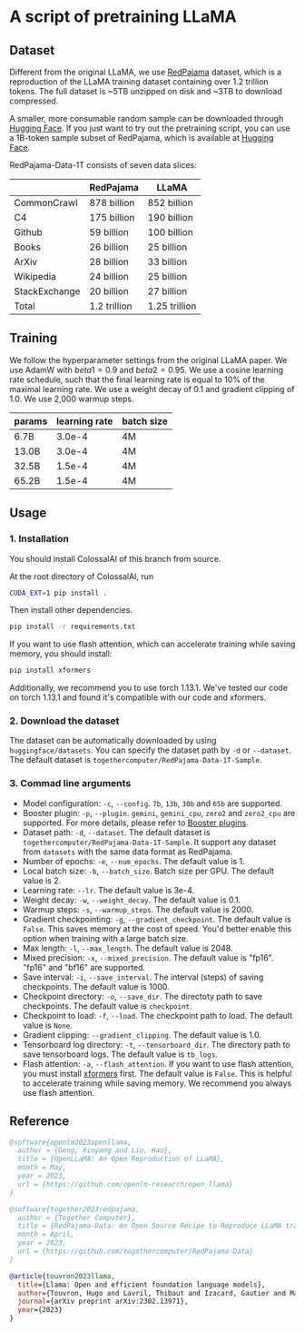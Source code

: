 # A script of pretraining LLaMA

## Dataset

Different from the original LLaMA, we use [RedPajama](https://www.together.xyz/blog/redpajama) dataset, which is a reproduction of the LLaMA training dataset containing over 1.2 trillion tokens. The full dataset is ~5TB unzipped on disk and ~3TB to download compressed.

A smaller, more consumable random sample can be downloaded through [Hugging Face](https://huggingface.co/datasets/togethercomputer/RedPajama-Data-1T). If you just want to try out the pretraining script, you can use a 1B-token sample subset of RedPajama, which is available at [Hugging Face](https://huggingface.co/datasets/togethercomputer/RedPajama-Data-1T-Sample).

RedPajama-Data-1T consists of seven data slices:

|               | RedPajama    | LLaMA         |
|---------------|--------------|---------------|
| CommonCrawl   | 878 billion  | 852 billion   |
| C4            | 175 billion  | 190 billion   |
| Github        | 59 billion   | 100 billion   |
| Books         | 26 billion   | 25 billion    |
| ArXiv         | 28 billion   | 33 billion    |
| Wikipedia     | 24 billion   | 25 billion    |
| StackExchange | 20 billion   | 27 billion    |
| Total         | 1.2 trillion | 1.25 trillion |

## Training

We follow the hyperparameter settings from the original LLaMA paper. We use AdamW with $beta1=0.9$ and $beta2=0.95$. We use a cosine learning rate schedule, such that the final learning rate is equal to 10% of the maximal learning rate. We use a weight decay of 0.1 and gradient clipping of 1.0. We use 2,000 warmup steps.

| params | learning rate | batch size |
|--------|---------------|------------|
| 6.7B   | 3.0e-4        | 4M         |
| 13.0B  | 3.0e-4        | 4M         |
| 32.5B  | 1.5e-4        | 4M         |
| 65.2B  | 1.5e-4        | 4M         |

## Usage

### 1. Installation

You should install ColossalAI of this branch from source.

At the root directory of ColossalAI, run

```bash
CUDA_EXT=1 pip install .
```

Then install other dependencies.

```bash
pip install -r requirements.txt
```

If you want to use flash attention, which can accelerate training while saving memory, you should install:
```bash
pip install xformers
```

Additionally, we recommend you to use torch 1.13.1. We've tested our code on torch 1.13.1 and found it's compatible with our code and xformers.

### 2. Download the dataset

The dataset can be automatically downloaded by using `huggingface/datasets`. You can specify the dataset path by `-d` or `--dataset`. The default dataset is `togethercomputer/RedPajama-Data-1T-Sample`.

### 3. Commad line arguments

- Model configuration: `-c`, `--config`. `7b`, `13b`, `30b` and `65b` are supported.
- Booster plugin: `-p`, `--plugin`. `gemini`, `gemini_cpu`, `zero2` and `zero2_cpu` are supported. For more details, please refer to [Booster plugins](https://colossalai.org/docs/basics/booster_plugins).
- Dataset path: `-d`, `--dataset`. The default dataset is `togethercomputer/RedPajama-Data-1T-Sample`. It support any dataset from `datasets` with the same data format as RedPajama.
- Number of epochs: `-e`, `--num_epochs`. The default value is 1.
- Local batch size: `-b`, `--batch_size`. Batch size per GPU. The default value is 2.
- Learning rate: `--lr`. The default value is 3e-4.
- Weight decay: `-w`, `--weight_decay`. The default value is 0.1.
- Warmup steps: `-s`, `--warmup_steps`. The default value is 2000.
- Gradient checkpointing: `-g`, `--gradient_checkpoint`. The default value is `False`. This saves memory at the cost of speed. You'd better enable this option when training with a large batch size.
- Max length: `-l`, `--max_length`. The default value is 2048.
- Mixed precision: `-x`, `--mixed_precision`. The default value is "fp16". "fp16" and "bf16" are supported.
- Save interval: `-i`, `--save_interval`. The interval (steps) of saving checkpoints. The default value is 1000.
- Checkpoint directory: `-o`, `--save_dir`. The directoty path to save checkpoints. The default value is `checkpoint`.
- Checkpoint to load: `-f`, `--load`. The checkpoint path to load. The default value is `None`.
- Gradient clipping: `--gradient_clipping`. The default value is 1.0.
- Tensorboard log directory: `-t`, `--tensorboard_dir`. The directory path to save tensorboard logs. The default value is `tb_logs`.
- Flash attention: `-a`, `--flash_attention`. If you want to use flash attention, you must install [xformers](https://github.com/facebookresearch/xformers) first. The default value is `False`. This is helpful to accelerate training while saving memory. We recommend you always use flash attention.

## Reference

```bibtex
@software{openlm2023openllama,
  author = {Geng, Xinyang and Liu, Hao},
  title = {OpenLLaMA: An Open Reproduction of LLaMA},
  month = May,
  year = 2023,
  url = {https://github.com/openlm-research/open_llama}
}
```

```bibtex
@software{together2023redpajama,
  author = {Together Computer},
  title = {RedPajama-Data: An Open Source Recipe to Reproduce LLaMA training dataset},
  month = April,
  year = 2023,
  url = {https://github.com/togethercomputer/RedPajama-Data}
}
```

```bibtex
@article{touvron2023llama,
  title={Llama: Open and efficient foundation language models},
  author={Touvron, Hugo and Lavril, Thibaut and Izacard, Gautier and Martinet, Xavier and Lachaux, Marie-Anne and Lacroix, Timoth{\'e}e and Rozi{\`e}re, Baptiste and Goyal, Naman and Hambro, Eric and Azhar, Faisal and others},
  journal={arXiv preprint arXiv:2302.13971},
  year={2023}
}
```
